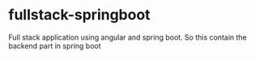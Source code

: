 # fullstack-springboot
Full stack application using angular and spring boot. So this contain the backend part in spring boot
